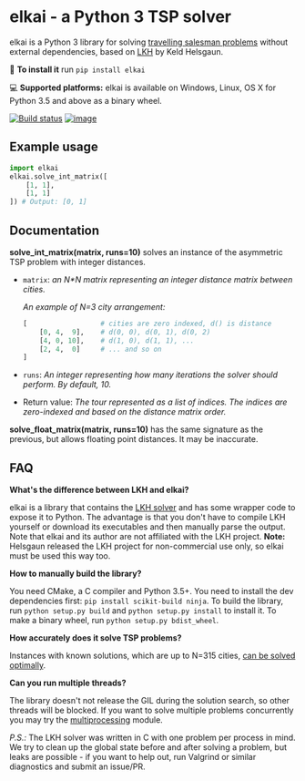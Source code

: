 elkai - a Python 3 TSP solver
====

elkai is a Python 3 library for solving [travelling salesman problems](https://en.wikipedia.org/wiki/Travelling_salesman_problem) without external dependencies,
based on [LKH](http://akira.ruc.dk/~keld/research/LKH/) by
Keld Helsgaun.

💾 **To install it** run `pip install elkai`

💻 **Supported platforms:** elkai is available on Windows, Linux, OS X for Python 3.5 and above as a binary wheel.


[![Build status](https://ci.appveyor.com/api/projects/status/s6pc44ha0ouqkbs1?svg=true)](https://ci.appveyor.com/project/dimitrovskif/elkai-aydrn)
[![image](https://img.shields.io/pypi/v/elkai.svg)](https://pypi.org/project/elkai/)

Example usage 
----------

```python
import elkai
elkai.solve_int_matrix([
    [1, 1],
    [1, 1]
]) # Output: [0, 1]
```

Documentation
-------------


**solve_int_matrix(matrix, runs=10)** solves an instance of the asymmetric TSP problem with integer distances.

* `matrix`:
   *an N\*N matrix representing an integer distance matrix between cities.*
   
   *An example of N=3 city arrangement:*
   ```python
   [                  # cities are zero indexed, d() is distance
       [0, 4,  9],    # d(0, 0), d(0, 1), d(0, 2)
       [4, 0, 10],    # d(1, 0), d(1, 1), ...
       [2, 4,  0]     # ... and so on
   ]
   ```

* `runs`:
  *An integer representing how many iterations the solver should
  perform. By default, 10.*

* Return value: *The tour represented as a list of indices. The indices are
   zero-indexed and based on the distance matrix order.*




**solve_float_matrix(matrix, runs=10)** has the same signature as the previous, but allows floating point distances.
It may be inaccurate.

FAQ
----------------------

**What's the difference between LKH and elkai?**

elkai is a library that contains the [LKH solver](http://akira.ruc.dk/~keld) and has some wrapper code to expose it to Python.
The advantage is that you don't have to compile LKH yourself or download its executables and then manually parse the output.
Note that elkai and its author are not affiliated with the LKH project. **Note:** Helsgaun released the LKH project for non-commercial use only, so elkai must be used this way too.

**How to manually build the library?**

You need CMake, a C compiler and Python 3.5+. You need to install the dev dependencies first: `pip install scikit-build ninja`. To build the library, run `python setup.py build` and `python setup.py install` to install it. To make a binary wheel, run `python setup.py bdist_wheel`.

**How accurately does it solve TSP problems?**

Instances with known solutions, which are up to N=315 cities, [can be solved optimally](http://akira.ruc.dk/~keld/research/LKH/Soler_ATSP_results.html).

**Can you run multiple threads?**

The library doesn't not release the GIL during the solution search, so other threads will be blocked. If you want to solve multiple problems
concurrently you may try the [multiprocessing](https://docs.python.org/3.7/library/multiprocessing.html) module. 

*P.S.:* The LKH solver was written in C with one problem per process in mind. We try to clean up the global state before and after solving a problem, but leaks are possible - if you want to help out, run Valgrind or similar diagnostics and submit an issue/PR.
